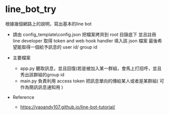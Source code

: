 # line_bot_try

根據幾個網路上的說明，寫出基本的line bot

*  請由 config_template\config.json 把檔案拷貝到 root 目錄底下
   並且註冊 line developer 取得 token and web hook handler 填入該 json 檔案
   最後希望能取得一個給予訊息的 user id/ group id
   
* 主要檔案
   - app.py 聽取訊息，並且回復(若是被加入某一群組，會馬上打招呼，並且秀出該群組的group id
   - main.py 負責利用 access token 把訊息單向的傳給某人或者是某群組( 可作為簡訊訊息通知用 )
   
*  Reference 
   - https://yaoandy107.github.io/line-bot-tutorial/


